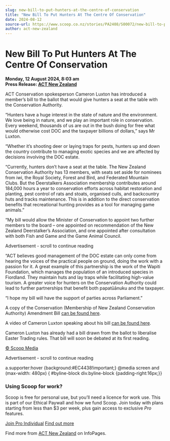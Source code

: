 ```yaml
---
slug: new-bill-to-put-hunters-at-the-centre-of-conservation
title: "New Bill To Put Hunters At The Centre Of Conservation"
date: 2024-08-12
source-url: https://www.scoop.co.nz/stories/PA2408/S00072/new-bill-to-put-hunters-at-the-centre-of-conservation.htm
author: act-new-zealand
---
```

New Bill To Put Hunters At The Centre Of Conservation
=====================================================

**Monday, 12 August 2024, 8:03 am**  
**Press Release: [ACT New Zealand](https://info.scoop.co.nz/ACT_New_Zealand)**

ACT Conservation spokesperson Cameron Luxton has introduced a member’s bill to the ballot that would give hunters a seat at the table with the Conservation Authority.

“Hunters have a huge interest in the state of nature and the environment. We love being in nature, and we play an important role in conservation. Every weekend, thousands of us are out in the bush doing for free what would otherwise cost DOC and the taxpayer billions of dollars,” says Mr Luxton.

“Whether it’s shooting deer or laying traps for pests, hunters up and down the country contribute to managing exotic species and we are affected by decisions involving the DOC estate.

“Currently, hunters don’t have a seat at the table. The New Zealand Conservation Authority has 13 members, with seats set aside for nominees from iwi, the Royal Society, Forest and Bird, and Federated Mountain Clubs. But the Deerstalkers Association membership contributes around 184,000 hours a year to conservation efforts across habitat restoration and planting, pest control of rats and stoats, organised culls, and backcountry huts and tracks maintenance. This is in addition to the direct conservation benefits that recreational hunting provides as a tool for managing game animals.”

“My bill would allow the Minister of Conservation to appoint two further members to the board – one appointed on recommendation of the New Zealand Deerstalker’s Association, and one appointed after consultation with both Fish and Game and the Game Animal Council.

Advertisement - scroll to continue reading





“ACT believes good management of the DOC estate can only come from hearing the voices of the practical people on ground, doing the work with a passion for it. A great example of this partnership is the work of the Wapiti Foundation, which manages the population of an introduced species in Fiordland. They maintain huts and lay traps while facilitating high-value tourism. A greater voice for hunters on the Conservation Authority could lead to further partnerships that benefit both papatūānuku and the taxpayer.

“I hope my bill will have the support of parties across Parliament.”

A copy of the Conservation (Membership of New Zealand Conservation Authority) Amendment Bill [can be found here](https://www.act.org.nz/r?u=I9JcUKjiFK9EPoNfY-hle8JB_lfne1yjKPfAfVxK7rjozmQZj_xrv4y00m4VmJEaCpo1zQuLvZELiBgtDKZyNWL6AbrAhcvDPjq6HXQgJykyFpsYStvbA_77-Gao7n4oAbDE_lYQArNXJCPUWqRnlYKnrkJZFmrIDiDvQmUdVY1bsS2Pf8MBvv8aSJLBoKXovjR0m6ESyUw7hatzMcd0Vg&e=154c02be5f7fc7dc73d854cf1d9225ee&utm_source=actnz&utm_medium=email&utm_campaign=new_bill_to_put_hunters_at_the&n=2).

A video of Cameron Luxton speaking about his bill [can be found here](https://www.act.org.nz/r?u=39koTmfcBD_EiO5o6bGNJMpP1eje-sPr4HTDXgKihiZsCRXgHVk5EaRIzEzI6HxByDa7M9-H5LfyDdaw0_0H9vp7UXMaCFkpdgs2rk9REFO7tx2uHvGc6pxj7enYxUbut7u4OCGKDcxoQHwy1PBk1F6RaZjOA_mvnM2M9IgTeXw&e=154c02be5f7fc7dc73d854cf1d9225ee&utm_source=actnz&utm_medium=email&utm_campaign=new_bill_to_put_hunters_at_the&n=3).

Cameron Luxton has already had a bill drawn from the ballot to liberalise Easter Trading rules. That bill will soon be debated at its first reading.

[© Scoop Media](http://www.scoop.co.nz/about/terms.html)  

Advertisement - scroll to continue reading



a.supporter:hover {background:#EC4438!important;} @media screen and (max-width: 480px) { #byline-block div.byline-block {padding-right:16px;}}

### Using Scoop for work?

Scoop is free for personal use, but you’ll need a licence for work use. This is part of our Ethical Paywall and how we fund Scoop. Join today with plans starting from less than $3 per week, plus gain access to exclusive _Pro_ features.  
  
[Join Pro Individual](https://pro.scoop.co.nz/Individual/?from=ProIn24) [Find out more](https://pro.scoop.co.nz/using-scoop-for-work/?from=ProIn24)

Find more from [ACT New Zealand](https://info.scoop.co.nz/ACT_New_Zealand) on InfoPages.